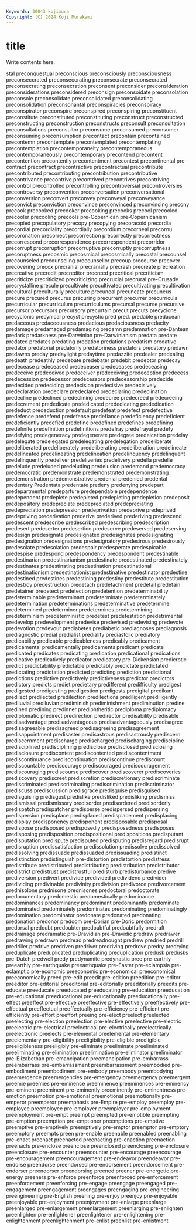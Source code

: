 ```yaml
---
Keywords: 30043 kojimura
Copyright: (C) 2024 Koji Murakami
---
```


# title

Write contents here.



stal preconquestual
preconscious preconsciously preconsciousness preconseccrated preconseccrating preconsecrate preconsecrated preconsecrating preconsecration preconsent
preconsider preconsideration preconsiderations preconsidered preconsign preconsoidate preconsolation preconsole preconsolidate preconsolidated
preconsolidating preconsolidation preconsonantal preconspiracies preconspiracy preconspirator preconspire preconspired preconspiring preconstituent
preconstitute preconstituted preconstituting preconstruct preconstructed preconstructing preconstruction preconstructs preconsult preconsultation
preconsultations preconsultor preconsume preconsumed preconsumer preconsuming preconsumption precontact precontain precontained
precontemn precontemplate precontemplated precontemplating precontemplation precontemporaneity precontemporaneous precontemporaneously precontemporary precontend
precontent precontention precontently precontentment precontest precontinental pre-contract precontract precontractive precontractual
precontribute precontributed precontributing precontribution precontributive precontrivance precontrive precontrived precontrives precontriving
precontrol precontrolled precontrolling precontroversial precontroversies precontroversy preconvention preconversation preconversational preconversion
preconvert preconvey preconveyal preconveyance preconvict preconviction preconvince preconvinced preconvincing precony
precook precooked precooker precooking precooks precool precooled precooler precooling precools
pre-Copernican pre-Copernicanism precopied precopulatory precopy precopying precoracoid precordia precordial precordiality
precordially precordium precorneal precornu precoronation precorrect precorrection precorrectly precorrectness precorrespond
precorrespondence precorrespondent precorridor precorrupt precorruption precorruptive precorruptly precorruptness precoruptness precosmic
precosmical precosmically precostal precounsel precounseled precounseling precounsellor precoup precourse precover
precovering precox precranial precranially precrash precreate precreation precreative precredit precreditor
precreed precritical precriticism precriticize precriticized precriticizing precrucial precrural pre-Crusade precrystalline
precule precultivate precultivated precultivating precultivation precultural preculturally preculture precuneal precuneate
precuneus precure precured precures precuring precurrent precurrer precurricula precurricular precurriculum
precurriculums precursal precurse precursive precursor precursors precursory precurtain precut precuts
precyclone precyclonic precynical precyst precystic pred pred. predable predacean predaceous
predaceousness predacious predaciousness predacity predamage predamaged predamaging predamn predamnation pre-Dantean
predark predarkness pre-Darwinian pre-Darwinianism predata predate predated predates predating predation
predations predatism predative predator predatorial predatorily predatoriness predators predatory predawn
predawns preday predaylight predaytime predazzite predealer predealing predeath predeathly predebate
predebater predebit predebtor predecay predecease predeceased predeceaser predeceases predeceasing predeceive
predeceived predeceiver predeceiving predeception predecess predecession predecessor predecessors predecessorship predecide
predecided predeciding predecision predecisive predecisively predeclaration predeclare predeclared predeclaring predeclination
predecline predeclined predeclining predecree predecreed predecreeing predecrement prededicate prededicated prededicating
prededication prededuct prededuction predefault predefeat predefect predefective predefence predefend predefense
predefiance predeficiency predeficient predeficiently predefied predefine predefined predefines predefining predefinite
predefinition predefinitions predefray predefrayal predefy predefying predegeneracy predegenerate predegree predeication
predelay predelegate predelegated predelegating predelegation predeliberate predeliberated predeliberately predeliberating predeliberation
predelineate predelineated predelineating predelineation predelinquency predelinquent predelinquently predeliver predeliveries predelivery
predella predelle predelude predeluded predeluding predelusion predemand predemocracy predemocratic predemonstrate
predemonstrated predemonstrating predemonstration predemonstrative predenial predenied predental predentary Predentata predentate
predeny predenying predepart predepartmental predeparture predependable predependence predependent predeplete predepleted
predepleting predepletion predeposit predepository predepreciate predepreciated predepreciating predepreciation predepression predeprivation
predeprive predeprived predepriving prederivation prederive prederived prederiving predescend predescent predescribe
predescribed predescribing predescription predesert predeserter predesertion predeserve predeserved predeserving predesign
predesignate predesignated predesignates predesignating predesignation predesignations predesignatory predesirous predesirously predesolate
predesolation predespair predesperate predespicable predespise predespond predespondency predespondent predestinable predestinarian
predestinarianism predestinate predestinated predestinately predestinates predestinating predestination predestinational predestinationism predestinationist
predestinative predestinator predestine predestined predestines predestining predestiny predestitute predestitution predestroy
predestruction predetach predetachment predetail predetain predetainer predetect predetection predetention predeterminability
predeterminable predeterminant predeterminate predeterminately predetermination predeterminations predeterminative predetermine predetermined predeterminer
predetermines predetermining predeterminism predeterministic predetest predetestation predetrimental predevelop predevelopment predevise
predevised predevising predevote predevotion predevour prediabetes prediabetic prediagnoses prediagnosis prediagnostic
predial predialist prediality prediastolic prediatory predicability predicable predicableness predicably predicament
predicamental predicamentally predicaments predicant predicate predicated predicates predicating predication predicational
predications predicative predicatively predicator predicatory pre-Dickensian predicrotic predict predictability predictable
predictably predictate predictated predictating predictation predicted predicting prediction predictional predictions
predictive predictively predictiveness predictor predictors predictory predicts prediet predietary predifferent
predifficulty predigest predigested predigesting predigestion predigests predigital predikant predilect predilected
predilection predilections prediligent prediligently prediluvial prediluvian prediminish prediminishment prediminution predine
predined predining predinner prediphtheritic prediploma prediplomacy prediplomatic predirect predirection predirector
predisability predisable predisadvantage predisadvantageous predisadvantageously predisagree predisagreeable predisagreed predisagreeing predisagreement
predisappointment predisaster predisastrous predisastrously prediscern prediscernment predischarge predischarged predischarging prediscipline
predisciplined predisciplining predisclose predisclosed predisclosing predisclosure prediscontent prediscontented prediscontentment prediscontinuance
prediscontinuation prediscontinue prediscount prediscountable prediscourage prediscouraged prediscouragement prediscouraging prediscourse prediscover
prediscoverer prediscoveries prediscovery prediscreet prediscretion prediscretionary prediscriminate prediscriminated prediscriminating prediscrimination
prediscriminator prediscuss prediscussion predisgrace predisguise predisguised predisguising predisgust predislike predisliked
predisliking predismiss predismissal predismissory predisorder predisordered predisorderly predispatch predispatcher predisperse
predispersed predispersing predispersion predisplace predisplaced predisplacement predisplacing predisplay predisponency predisponent
predisposable predisposal predispose predisposed predisposedly predisposedness predisposes predisposing predisposition predispositional
predispositions predisputant predisputation predispute predisputed predisputing predisregard predisrupt predisruption predissatisfaction
predissolution predissolve predissolved predissolving predissuade predissuaded predissuading predistinct predistinction predistinguish
pre-distortion predistortion predistress predistribute predistributed predistributing predistribution predistributor predistrict predistrust
predistrustful predisturb predisturbance predive prediversion predivert predivide predivided predividend predivider
predividing predivinable predivinity predivision predivorce predivorcement prednisolone prednisone prednisones predoctoral
predoctorate predocumentary predomestic predomestically predominance predominances predominancy predominant predominantly predominate
predominated predominately predominates predominating predominatingly predomination predominator predonate predonated predonating
predonation predonor predoom pre-Dorian pre-Doric predormition predorsal predoubt predoubter predoubtful
predoubtfully predraft predrainage predramatic pre-Dravidian pre-Dravidic predraw predrawer predrawing predrawn
predread predreadnought predrew predried predrill predriller predrive predriven predriver predriving
predrove predry predrying preduplicate preduplicated preduplicating preduplication predusk predusks pre-Dutch
predwell predy predynamite predynastic pree pre-earthly preearthly pre-earthquake preearthquake pre-Easter
pre-eclampsia pre-eclamptic pre-economic preeconomic pre-economical preeconomical preeconomically preed pre-edit preedit
pre-edition preedition pre-editor preeditor pre-editorial preeditorial pre-editorially preeditorially preedits pre-educate
preeducate preeducated preeducating pre-education preeducation pre-educational preeducational pre-educationally preeducationally pre-effect
preeffect pre-effective preeffective pre-effectively preeffectively pre-effectual preeffectual preeffectually pre-efficiency pre-efficient
pre-efficiently pre-effort preeffort preeing pre-elect preelect preelected preelecting pre-election preelection
pre-elective preelective pre-electric preelectric pre-electrical preelectrical pre-electrically preelectrically preelectronic preelects
pre-elemental preelemental pre-elementary preelementary pre-eligibility preeligibility pre-eligible preeligible preeligibleness preeligibly
pre-eliminate preeliminate preeliminated preeliminating pre-elimination preelimination pre-eliminator preeliminator pre-Elizabethan pre-emancipation
preemancipation pre-embarrass preembarrass pre-embarrassment preembarrassment preembodied pre-embodiment preembodiment pre-embody preembody
preembodying preemergence preemergencies pre-emergency preemergency preemergent preemie preemies pre-eminence preeminence
preeminences pre-eminency pre-eminent preeminent pre-eminently preeminently pre-eminentness pre-emotion preemotion pre-emotional
preemotional preemotionally pre-emperor preemperor preemphasis pre-Empire pre-employ preemploy pre-employee preemployee
pre-employer preemployer pre-employment preemployment pre-empt preempt preempted pre-emptible preempting pre-emption
preemption pre-emptioner preemptions pre-emptive preemptive pre-emptively preemptively pre-emptor preemptor pre-emptory
preemptory preempts preen pre-enable preenable preenabled preenabling pre-enact preenact preenacted
preenacting pre-enaction preenaction preenacts pre-enclose preenclose preenclosed preenclosing pre-enclosure preenclosure
pre-encounter preencounter pre-encourage preencourage pre-encouragement preencouragement pre-endeavor preendeavor pre-endorse preendorse
preendorsed pre-endorsement preendorsement pre-endorser preendorser preendorsing preened preener pre-energetic pre-energy
preeners pre-enforce preenforce preenforced pre-enforcement preenforcement preenforcing pre-engage preengage preengaged
pre-engagement preengagement preengages preengaging pre-engineering preengineering pre-English preening pre-enjoy preenjoy
pre-enjoyable preenjoyable pre-enjoyment preenjoyment pre-enlarge preenlarge preenlarged pre-enlargement preenlargement preenlarging
pre-enlighten preenlighten pre-enlightener preenlightener pre-enlightening pre-enlightenment preenlightenment pre-enlist preenlist pre-enlistment
